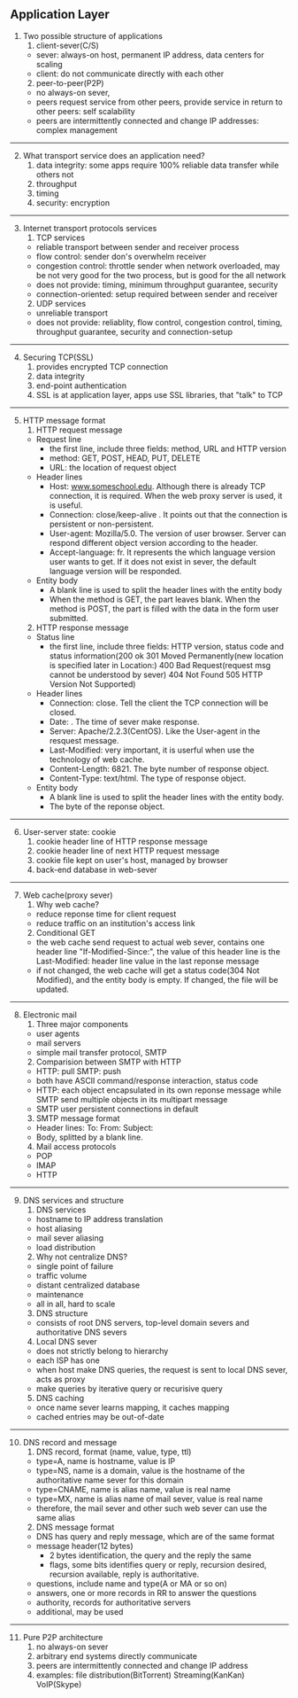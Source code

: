 ## Application Layer
1. Two possible structure of applications
    1. client-sever(C/S)
    - sever: always-on host, permanent IP address, data centers for scaling
    - client: do not communicate directly with each other
    2. peer-to-peer(P2P)
    - no always-on sever,
    - peers request service from other peers, provide service in return to other peers: self scalability
    - peers are intermittently connected and change IP addresses: complex management
***
2. What transport service does an application need?
    1. data integrity: some apps require 100% reliable data transfer while others not
    2. throughput
    3. timing
    4. security: encryption
***
3. Internet transport protocols services
    1. TCP services
    - reliable transport between sender and receiver process
    - flow control: sender don's overwhelm receiver
    - congestion control: throttle sender when network overloaded, may be not very good for the two process, but is good for the all network
    - does not provide: timing, minimum throughput guarantee, security
    - connection-oriented: setup required between sender and receiver
    2. UDP services
    - unreliable transport
    - does not provide: reliablity, flow control, congestion control, timing, throughput guarantee, security and connection-setup
***
4. Securing TCP(SSL)
    1. provides encrypted TCP connection
    2. data integrity
    3. end-point authentication
    4. SSL is at application layer, apps use SSL libraries, that "talk" to TCP
***
5. HTTP message format
    1. HTTP request message
    - Request line
      - the first line, include three fields: method, URL and HTTP version 
      - method: GET, POST, HEAD, PUT, DELETE
      - URL: the location of request object
    - Header lines
      - Host: www.someschool.edu. Although there is already TCP connection, it is required. When the web proxy server is used, it is useful.
      - Connection: close/keep-alive . It points out that the connection is persistent or non-persistent.
      - User-agent: Mozilla/5.0. The version of user browser. Server can respond different object version according to the header.
      - Accept-language: fr. It represents the which language version user wants to get. If it does not exist in sever, the default language version will be responded.
    - Entity body
      - A blank line is used to split the header lines with the entity body
      - When the method is GET, the part leaves blank. When the method is POST, the part is filled with the data in the form user submitted.
    2. HTTP response message
    - Status line
      - the first line, include three fields: HTTP version, status code and status information(200 ok 301 Moved Permanently(new location is specified later in Location:) 400 Bad Request(request msg cannot be understood by sever) 404 Not Found 505 HTTP Version Not Supported)
    - Header lines
      - Connection: close. Tell the client the TCP connection will be closed.
      - Date: . The time of sever make response.
      - Server: Apache/2.2.3(CentOS). Like the User-agent in the resquest message.
      - Last-Modified: very important, it is userful when use the technology of web cache.
      - Content-Length: 6821. The byte number of response object.
      - Content-Type: text/html. The type of response object.
    - Entity body
      - A blank line is used to split the header lines with the entity body.
      - The byte of the reponse object.
***
6. User-server state: cookie
    1. cookie header line of HTTP response message
    2. cookie header line of next HTTP request message
    3. cookie file kept on user's host, managed by browser
    4. back-end database in web-sever
***
7. Web cache(proxy sever)
    1. Why web cache?
    - reduce reponse time for client request
    - reduce traffic on an institution's access link
    2. Conditional GET
    - the web cache send request to actual web sever, contains one header line "If-Modified-Since:", the value of this header line is the Last-Modified: header line value in the last reponse message
    - if not changed, the web cache will get a status code(304 Not Modified), and the entity body is empty. If changed, the file will be updated.
***
8. Electronic mail
    1. Three major components
    - user agents
    - mail servers
    - simple mail transfer protocol, SMTP
    2. Comparision between SMTP with HTTP
    - HTTP: pull SMTP: push
    - both have ASCII command/response interaction, status code
    - HTTP: each object encapsulated in its own reponse message while SMTP send multiple objects in its multipart message
    - SMTP user persistent connections in default
    3. SMTP message format
    - Header lines: To: From: Subject: 
    - Body, splitted by a blank line.
    4. Mail access protocols
      - POP
      - IMAP
      - HTTP
***
9. DNS services and structure
    1. DNS services
    - hostname to IP address translation
    - host aliasing
    - mail sever aliasing
    - load distribution
    2. Why not centralize DNS?
    - single point of failure
    - traffic volume
    - distant centralized database
    - maintenance
    - all in all, hard to scale
    3. DNS structure
    - consists of root DNS servers, top-level domain severs and authoritative DNS severs
    4. Local DNS sever
    - does not strictly belong to hierarchy
    - each ISP has one
    - when host make DNS queries, the request is sent to local DNS sever, acts as proxy
    - make queries by iterative query or recurisive query
    5. DNS caching
    - once name sever learns mapping, it caches mapping
    - cached entries may be out-of-date
***
10. DNS record and message
    1. DNS record, format (name, value, type, ttl)
    - type=A, name is hostname, value is IP
    - type=NS, name is a domain, value is the hostname of the authoritative name sever for this domain
    - type=CNAME, name is alias name, value is real name
    - type=MX, name is alias name of mail sever, value is real name
    - therefore, the mail sever and other such web sever can use the same alias
    2. DNS message format
    - DNS has query and reply message, which are of the same format
    - message header(12 bytes)
      - 2 bytes identification, the query and the reply the same
      - flags, some bits identifies query or reply, recursion desired, recursion available, reply is authoritative.
    - questions, include name and type(A or MA or so on)
    - answers, one or more records in RR to answer the questions
    - authority, records for authoritative servers
    - additional, may be used
***
11. Pure P2P architecture
    1. no always-on sever
    2. arbitrary end systems directly communicate
    3. peers are intermittently connected and change IP address
    4. examples:  file distribution(BitTorrent) Streaming(KanKan) VoIP(Skype)